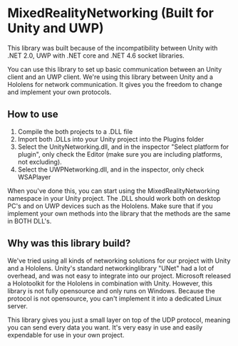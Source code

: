 # MixedRealityNetworking (Built for Unity and UWP)

This library was built because of the incompatibility between Unity with .NET 2.0, UWP with .NET core and .NET 4.6 socket libraries.

You can use this library to set up basic communication between an Unity client and an UWP client. We're using this library between Unity and a Hololens for network communication. It gives you the freedom to change and implement your own protocols.

## How to use

1. Compile the both projects to a .DLL file
2. Import both .DLLs into your Unity project into the Plugins folder
3. Select the UnityNetworking.dll, and in the inspector "Select platform for plugin", only check the Editor (make sure you are including platforms, not excluding).
4. Select the UWPNetworking.dll, and in the inspector, only check WSAPlayer

When you've done this, you can start using the MixedRealityNetworking namespace in your Unity project. The .DLL should work both on desktop PC's and on UWP devices such as the Hololens. Make sure that if you implement your own methods into the library that the methods are the same in BOTH DLL's.

## Why was this library build?

We've tried using all kinds of networking solutions for our project with Unity and a Hololens. Unity's standard networkinglibrary "UNet" had a lot of overhead, and was not easy to integrate into our project. Microsoft released a Holotoolkit for the Hololens in combination with Unity. However, this library is not fully opensource and only runs on Windows. Because the protocol is not opensource, you can't implement it into a dedicated Linux server.

This library gives you just a small layer on top of the UDP protocol, meaning you can send every data you want. It's very easy in use and easily expendable for use in your own project. 